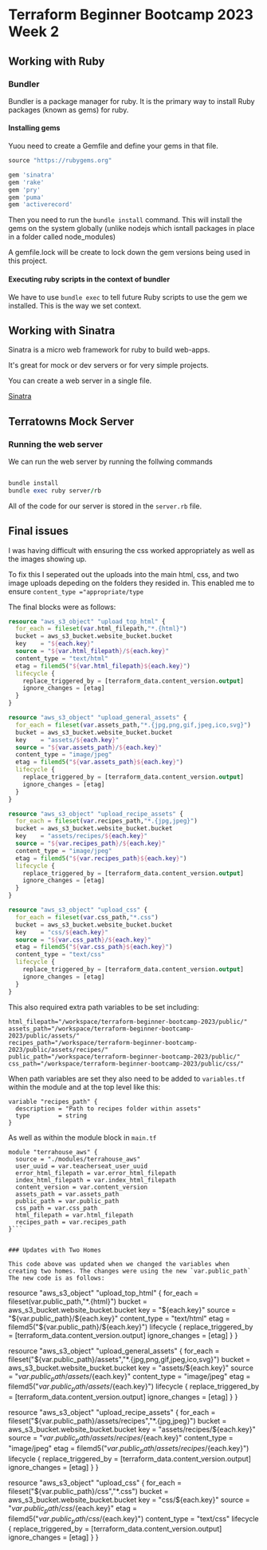 # Terraform Beginner Bootcamp 2023 **Week 2**

## Working with Ruby

### Bundler

Bundler is a package manager for ruby. 
It is the primary way to install Ruby packages (known as gems) for ruby.

#### Installing gems

Yuou need to create a Gemfile and define your gems in that file.
```ruby
source "https://rubygems.org"

gem 'sinatra'
gem 'rake'
gem 'pry'
gem 'puma'
gem 'activerecord'
```
Then you need to run the `bundle install` command.
This will install the gems on the system globally (unlike nodejs which isntall packages in place in a folder called node_modules)

A gemfile.lock will be create to lock down the gem versions being used in this project.

#### Executing ruby scripts in the context of bundler

We have to use `bundle exec` to tell future Ruby scripts to use the gem we installed. This is the way we set context.


## Working with Sinatra

Sinatra is a micro web framework for ruby to build web-apps.

It's great for mock or dev servers or for very simple projects. 

You can create a web server in a single file.

[Sinatra](https://sinatrarb.com/)

## Terratowns Mock Server

### Running the web server

We can run the web server by running the follwing commands

```ruby

bundle install
bundle exec ruby server/rb

```
All of the code for our server is stored in the `server.rb` file.


## Final issues

I was having difficult with ensuring the css worked appropriately as well as the images showing up. 

To fix this I seperated out the uploads into the main html, css, and two image uploads depeding on the folders they resided in. This enabled me to ensure `content_type ="appropriate/type`

The final blocks were as follows:

```tf
resource "aws_s3_object" "upload_top_html" {
  for_each = fileset(var.html_filepath,"*.{html}")
  bucket = aws_s3_bucket.website_bucket.bucket
  key    = "${each.key}"
  source = "${var.html_filepath}/${each.key}"
  content_type = "text/html"
  etag = filemd5("${var.html_filepath}${each.key}")
  lifecycle {
    replace_triggered_by = [terraform_data.content_version.output]
    ignore_changes = [etag]
  }
}

resource "aws_s3_object" "upload_general_assets" {
  for_each = fileset(var.assets_path,"*.{jpg,png,gif,jpeg,ico,svg}")
  bucket = aws_s3_bucket.website_bucket.bucket
  key    = "assets/${each.key}"
  source = "${var.assets_path}/${each.key}"
  content_type = "image/jpeg"
  etag = filemd5("${var.assets_path}${each.key}")
  lifecycle {
    replace_triggered_by = [terraform_data.content_version.output]
    ignore_changes = [etag]
  }
}

resource "aws_s3_object" "upload_recipe_assets" {
  for_each = fileset(var.recipes_path,"*.{jpg,jpeg}")
  bucket = aws_s3_bucket.website_bucket.bucket
  key    = "assets/recipes/${each.key}"
  source = "${var.recipes_path}/${each.key}"
  content_type = "image/jpeg"
  etag = filemd5("${var.recipes_path}${each.key}")
  lifecycle {
    replace_triggered_by = [terraform_data.content_version.output]
    ignore_changes = [etag]
  }
}

resource "aws_s3_object" "upload_css" {
  for_each = fileset(var.css_path,"*.css")
  bucket = aws_s3_bucket.website_bucket.bucket
  key    = "css/${each.key}"
  source = "${var.css_path}/${each.key}"
  etag = filemd5("${var.css_path}${each.key}")
  content_type = "text/css"
  lifecycle {
    replace_triggered_by = [terraform_data.content_version.output]
    ignore_changes = [etag]
  }
}
```

This also required extra path variables to be set including:

```
html_filepath="/workspace/terraform-beginner-bootcamp-2023/public/"
assets_path="/workspace/terraform-beginner-bootcamp-2023/public/assets/"
recipes_path="/workspace/terraform-beginner-bootcamp-2023/public/assets/recipes/"
public_path="/workspace/terraform-beginner-bootcamp-2023/public/"
css_path="/workspace/terraform-beginner-bootcamp-2023/public/css/"
```

When path variables are set they also need to be added to `variables.tf` within the module and at the top level like this:
```
variable "recipes_path" {
  description = "Path to recipes folder within assets"
  type        = string
}
```

As well as within the module block in  `main.tf`
```
module "terrahouse_aws" {
  source = "./modules/terrahouse_aws"
  user_uuid = var.teacherseat_user_uuid
  error_html_filepath = var.error_html_filepath
  index_html_filepath = var.index_html_filepath
  content_version = var.content_version
  assets_path = var.assets_path
  public_path = var.public_path
  css_path = var.css_path
  html_filepath = var.html_filepath
  recipes_path = var.recipes_path
}```


### Updates with Two Homes

This code above was updated when we changed the variables when creating two homes. The changes were using the new `var.public_path`
The new code is as follows:

```
resource "aws_s3_object" "upload_top_html" {
  for_each = fileset(var.public_path,"*.{html}")
  bucket = aws_s3_bucket.website_bucket.bucket
  key    = "${each.key}"
  source = "${var.public_path}/${each.key}"
  content_type = "text/html"
  etag = filemd5("${var.public_path}/${each.key}")
  lifecycle {
    replace_triggered_by = [terraform_data.content_version.output]
    ignore_changes = [etag]
  }
}

resource "aws_s3_object" "upload_general_assets" {
  for_each = fileset("${var.public_path}/assets","*.{jpg,png,gif,jpeg,ico,svg}")
  bucket = aws_s3_bucket.website_bucket.bucket
  key    = "assets/${each.key}"
  source = "${var.public_path}/assets/${each.key}"
  content_type = "image/jpeg"
  etag = filemd5("${var.public_path}/assets/${each.key}")
  lifecycle {
    replace_triggered_by = [terraform_data.content_version.output]
    ignore_changes = [etag]
  }
}

resource "aws_s3_object" "upload_recipe_assets" {
  for_each = fileset("${var.public_path}/assets/recipes","*.{jpg,jpeg}")
  bucket = aws_s3_bucket.website_bucket.bucket
  key    = "assets/recipes/${each.key}"
  source = "${var.public_path}/assets/recipes/${each.key}"
  content_type = "image/jpeg"
  etag = filemd5("${var.public_path}/assets/recipes/${each.key}")
  lifecycle {
    replace_triggered_by = [terraform_data.content_version.output]
    ignore_changes = [etag]
  }
}

resource "aws_s3_object" "upload_css" {
  for_each = fileset("${var.public_path}/css","*.css")
  bucket = aws_s3_bucket.website_bucket.bucket
  key    = "css/${each.key}"
  source = "${var.public_path}/css/${each.key}"
  etag = filemd5("${var.public_path}/css/${each.key}")
  content_type = "text/css"
  lifecycle {
    replace_triggered_by = [terraform_data.content_version.output]
    ignore_changes = [etag]
  }
}
```